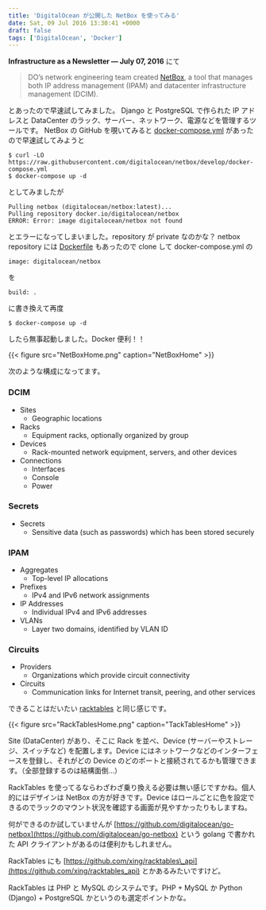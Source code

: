```yaml
---
title: 'DigitalOcean が公開した NetBox を使ってみる'
date: Sat, 09 Jul 2016 13:30:41 +0000
draft: false
tags: ['DigitalOcean', 'Docker']
---
```


**Infrastructure as a Newsletter — July 07, 2016** にて

> DO’s network engineering team created [NetBox](https://github.com/digitalocean/netbox), a tool that manages both IP address management (IPAM) and datacenter infrastructure management (DCIM).

とあったので早速試してみました。 Django と PostgreSQL で作られた IP アドレスと DataCenter のラック、サーバー、ネットワーク、電源などを管理するツールです。 NetBox の GitHub を覗いてみると [docker-compose.yml](https://github.com/digitalocean/netbox/blob/develop/docker-compose.yml) があったので早速試してみようと

```
$ curl -LO https://raw.githubusercontent.com/digitalocean/netbox/develop/docker-compose.yml
$ docker-compose up -d
```

としてみましたが

```
Pulling netbox (digitalocean/netbox:latest)...
Pulling repository docker.io/digitalocean/netbox
ERROR: Error: image digitalocean/netbox not found
```

とエラーになってしまいました。repository が private なのかな？ netbox repository には [Dockerfile](https://github.com/digitalocean/netbox/blob/develop/Dockerfile) もあったので clone して docker-compose.yml の

```
image: digitalocean/netbox
```

を

```
build: .
```

に書き換えて再度

```
$ docker-compose up -d
```

したら無事起動しました。Docker 便利！！

{{< figure src="NetBoxHome.png" caption="NetBoxHome" >}}

次のような構成になってます。

### DCIM

- Sites
  - Geographic locations
- Racks
  - Equipment racks, optionally organized by group
- Devices
  - Rack-mounted network equipment, servers, and other devices
- Connections
  - Interfaces
  - Console
  - Power

### Secrets

- Secrets
  - Sensitive data (such as passwords) which has been stored securely

### IPAM

- Aggregates
  - Top-level IP allocations
- Prefixes
  - IPv4 and IPv6 network assignments
- IP Addresses
  - Individual IPv4 and IPv6 addresses
- VLANs
  - Layer two domains, identified by VLAN ID

### Circuits

- Providers
  - Organizations which provide circuit connectivity
- Circuits
  - Communication links for Internet transit, peering, and other services

できることはだいたい [racktables](http://RackTables.org/) と同じ感じです。

{{< figure src="RackTablesHome.png" caption="TackTablesHome" >}}

Site (DataCenter) があり、そこに Rack を並べ、Device (サーバーやストレージ、スイッチなど) を配置します。Device にはネットワークなどのインターフェースを登録し、それがどの Device のどのポートと接続されてるかも管理できます。（全部登録するのは結構面倒...）

RackTables を使ってるならわざわざ乗り換える必要は無い感じですかね。個人的にはデザインは NetBox の方が好きです。Device はロールごとに色を設定できるのでラックのマウント状況を確認する画面が見やすかったりもしますね。

何ができるのか試していませんが [https://github.com/digitalocean/go-netbox](https://github.com/digitalocean/go-netbox) という golang で書かれた API クライアントがあるのは便利かもしれません。

RackTables にも [https://github.com/xing/racktables\_api](https://github.com/xing/racktables_api) とかあるみたいですけど。

RackTables は PHP と MySQL のシステムです。PHP + MySQL か Python (Django) + PostgreSQL かというのも選定ポイントかな。
